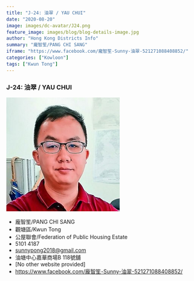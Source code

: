 ```yaml
---
title: "J-24: 油翠 / YAU CHUI"
date: "2020-08-20"
image: images/dc-avatar/J24.png
feature_image: images/blog/blog-details-image.jpg
author: "Hong Kong Districts Info"
summary: "龐智笙/PANG CHI SANG"
iframe: "https://www.facebook.com/龐智笙-Sunny-油翠-521271088408852/"
categories: ["Kowloon"]
tags: ["Kwun Tong"]
---
```


### J-24: 油翠 / YAU CHUI  
![](/images/dc-avatar/J24.png)  

 - 龐智笙/PANG CHI SANG  
 - 觀塘區/Kwun Tong  
 - 公屋聯會/Federation of Public Housing Estate  
 - 5101 4187  
 - sunnypong2018@gmail.com  
 - 油塘中心嘉華商場B 118號舖  
 - [No other website provided]  
 - https://www.facebook.com/龐智笙-Sunny-油翠-521271088408852/
